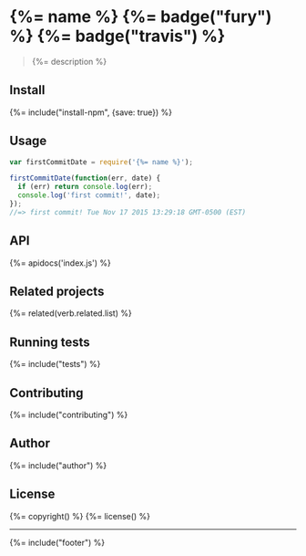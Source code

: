 # {%= name %} {%= badge("fury") %} {%= badge("travis") %}

> {%= description %}

## Install
{%= include("install-npm", {save: true}) %}

## Usage

```js
var firstCommitDate = require('{%= name %}');

firstCommitDate(function(err, date) {
  if (err) return console.log(err);
  console.log('first commit!', date);
});
//=> first commit! Tue Nov 17 2015 13:29:18 GMT-0500 (EST)
```

## API
{%= apidocs('index.js') %}  

## Related projects
{%= related(verb.related.list) %}  

## Running tests
{%= include("tests") %}

## Contributing
{%= include("contributing") %}

## Author
{%= include("author") %}

## License
{%= copyright() %}
{%= license() %}

***

{%= include("footer") %}
